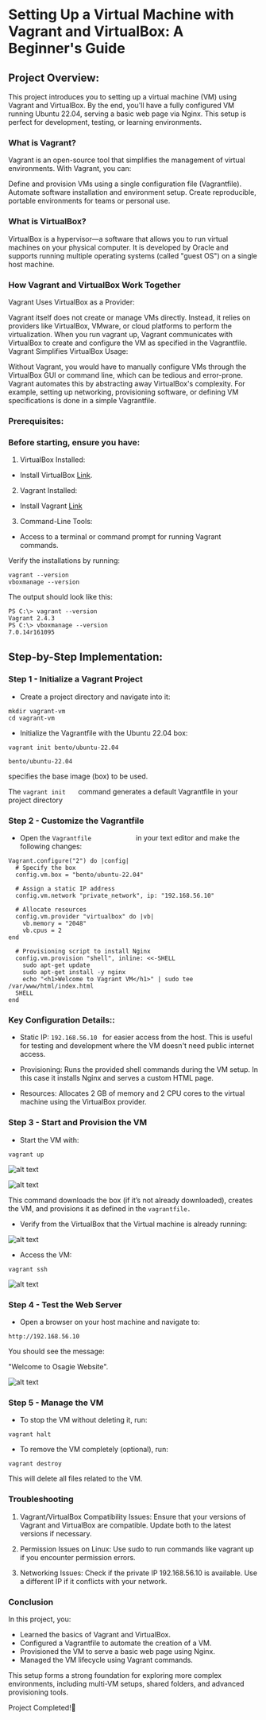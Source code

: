 # Setting Up a Virtual Machine with Vagrant and VirtualBox: A Beginner's Guide

## Project Overview:
This project introduces you to setting up a virtual machine (VM) using Vagrant and VirtualBox. By the end, you'll have a fully configured VM running Ubuntu 22.04, serving a basic web page via Nginx. This setup is perfect for development, testing, or learning environments.

### What is Vagrant?
Vagrant is an open-source tool that simplifies the management of virtual environments. With Vagrant, you can:

Define and provision VMs using a single configuration file (Vagrantfile).
Automate software installation and environment setup.
Create reproducible, portable environments for teams or personal use.

### What is VirtualBox?
VirtualBox is a hypervisor—a software that allows you to run virtual machines on your physical computer. It is developed by Oracle and supports running multiple operating systems (called "guest OS") on a single host machine.

### How Vagrant and VirtualBox Work Together
Vagrant Uses VirtualBox as a Provider:

Vagrant itself does not create or manage VMs directly. Instead, it relies on providers like VirtualBox, VMware, or cloud platforms to perform the virtualization.
When you run vagrant up, Vagrant communicates with VirtualBox to create and configure the VM as specified in the Vagrantfile.
Vagrant Simplifies VirtualBox Usage:

Without Vagrant, you would have to manually configure VMs through the VirtualBox GUI or command line, which can be tedious and error-prone.
Vagrant automates this by abstracting away VirtualBox's complexity. For example, setting up networking, provisioning software, or defining VM specifications is done in a simple Vagrantfile.

### Prerequisites:

### Before starting, ensure you have:

1. VirtualBox Installed:
* Install VirtualBox [Link](https://www.virtualbox.org/).

2. Vagrant Installed:
* Install Vagrant [Link](https://developer.hashicorp.com/vagrant/install)

3. Command-Line Tools:
* Access to a terminal or command prompt for running Vagrant commands.

Verify the installations by running:

```
vagrant --version
vboxmanage --version
```

The output should look like this:

```
PS C:\> vagrant --version
Vagrant 2.4.3
PS C:\> vboxmanage --version
7.0.14r161095
```

## Step-by-Step Implementation:

### Step 1 - Initialize a Vagrant Project


* Create a project directory and navigate into it:

```
mkdir vagrant-vm
cd vagrant-vm
```

* Initialize the Vagrantfile with the Ubuntu 22.04 box:

```
vagrant init bento/ubuntu-22.04
```

``` 
bento/ubuntu-22.04
````

specifies the   base image (box) to be used.

The ```vagrant init  
    ```
command generates a default Vagrantfile in your project directory

### Step 2 - Customize the Vagrantfile

* Open the ```Vagrantfile           
           ```
in your text editor and make the following changes:

```
Vagrant.configure("2") do |config|
  # Specify the box
  config.vm.box = "bento/ubuntu-22.04"

  # Assign a static IP address
  config.vm.network "private_network", ip: "192.168.56.10"

  # Allocate resources
  config.vm.provider "virtualbox" do |vb|
    vb.memory = "2048"
    vb.cpus = 2
end

  # Provisioning script to install Nginx
  config.vm.provision "shell", inline: <<-SHELL
    sudo apt-get update
    sudo apt-get install -y nginx
    echo "<h1>Welcome to Vagrant VM</h1>" | sudo tee /var/www/html/index.html
  SHELL
end
```
### Key Configuration Details::

* Static IP: ```192.168.56.10
             ```
for easier access from the host. This is useful for testing and development where the VM doesn't need public internet access.

* Provisioning: Runs the provided shell commands during the VM setup. In this case it installs Nginx and serves a custom HTML page.

* Resources: Allocates 2 GB of memory and 2 CPU cores to the virtual machine using the VirtualBox provider.

### Step 3 - Start and Provision the VM

* Start the VM with:


```
vagrant up
```

![alt text](Image/Vagrant-up.png)

![alt text](Image/Vagrant-up2.png)

This command downloads the box (if it’s not already downloaded), creates the VM, and provisions it as defined in the ```
       vagrantfile.
       ```

* Verify from the VirtualBox that the Virtual machine is already running:


![alt text](Image/Vm-osagie.png)


* Access the VM:

```
vagrant ssh
```
![alt text](Image/Vm-ssh.png)

### Step 4 - Test the Web Server

* Open a browser on your host machine and navigate to:

```
http://192.168.56.10
```
You should see the message:

"Welcome to Osagie Website".

![alt text](Image/Vagrant-browser.png)

### Step 5 - Manage the VM
    
* To stop the VM without deleting it, run:

```
vagrant halt
```

* To remove the VM completely (optional), run:

```
vagrant destroy
```

This will delete all files related to the VM.

### Troubleshooting

1. Vagrant/VirtualBox Compatibility Issues: Ensure that your versions of Vagrant and VirtualBox are compatible. Update both to the latest versions if necessary.

2. Permission Issues on Linux: Use sudo to run commands like vagrant up if you encounter permission errors.

3. Networking Issues: Check if the private IP 192.168.56.10 is available. Use a different IP if it conflicts with your network.

### Conclusion

In this project, you:

* Learned the basics of Vagrant and VirtualBox.
* Configured a Vagrantfile to automate the creation of a VM.
* Provisioned the VM to serve a basic web page using Nginx.
* Managed the VM lifecycle using Vagrant commands.

This setup forms a strong foundation for exploring more complex environments, including multi-VM setups, shared folders, and advanced provisioning tools.

Project Completed!🎉